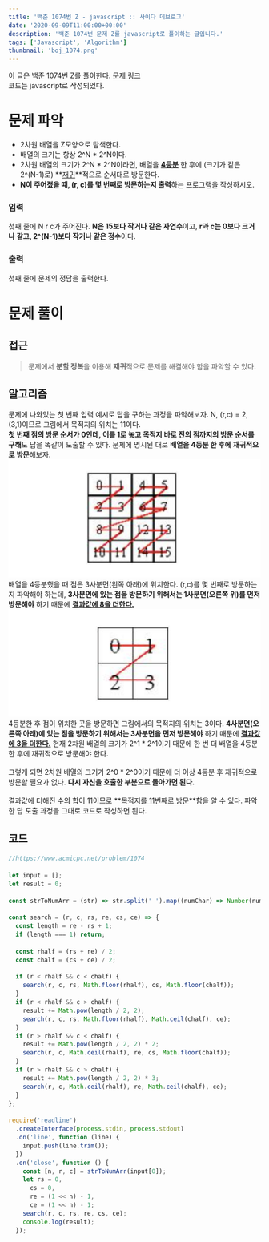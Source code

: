 ```yaml
---
title: '백준 1074번 Z - javascript :: 사이다 데브로그'
date: '2020-09-09T11:00:00+00:00'
description: '백준 1074번 문제 Z를 javascript로 풀이하는 글입니다.'
tags: ['Javascript', 'Algorithm']
thumbnail: 'boj_1074.png'
---
```


이 글은 백준 1074번 Z를 풀이한다. [문제 링크](https://www.acmicpc.net/problem/1074)<br>
코드는 javascript로 작성되었다.

# 문제 파악

- 2차원 배열을 Z모양으로 탐색한다.
- 배열의 크기는 항상 2^N \* 2^N이다.
- 2차원 배열의 크기가 2^N \* 2^N이라면, 배열을 **<u>4등분</u>** 한 후에 (크기가 같은 2^(N-1)로) **<u>재귀</u>**적으로 순서대로 방문한다.
- **N이 주어졌을 때, (r, c)를 몇 번째로 방문하는지 출력**하는 프로그램을 작성하시오.

### 입력

첫째 줄에 N r c가 주어진다. **N은 15보다 작거나 같은 자연수**이고, **r과 c는 0보다 크거나 같고, 2^(N-1)보다 작거나 같은 정수**이다.

### 출력

첫째 줄에 문제의 정답을 출력한다.

# 문제 풀이

## 접근

> 문제에서 **분할 정복**을 이용해 **재귀**적으로 문제를 해결해야 함을 파악할 수 있다.

## 알고리즘

문제에 나와있는 첫 번째 입력 예시로 답을 구하는 과정을 파악해보자. N, (r,c) = 2, (3,1)이므로 그림에서 목적지의 위치는 11이다.<br>
**첫 번째 점의 방문 순서가 0인데, 이를 1로 놓고 목적지 바로 전의 점까지의 방문 순서를 구해**도 답을 똑같이 도출할 수 있다. 문제에 명시된 대로 **배열을 4등분 한 후에 재귀적으로 방문**해보자.
![이미지](img0.png)
배열을 4등분했을 때 점은 3사분면(왼쪽 아래)에 위치한다. (r,c)를 몇 번째로 방문하는지 파악해야 하는데, **3사분면에 있는 점을 방문하기 위해서는 1사분면(오른쪽 위)를 먼저 방문해야** 하기 때문에 **<u>결과값에 8을 더한다.</u>**
![이미지](img1.png)
4등분한 후 점이 위치한 곳을 방문하면 그림에서의 목적지의 위치는 3이다. **4사분면(오른쪽 아래)에 있는 점을 방문하기 위해서는 3사분면을 먼저 방문해야** 하기 때문에 **<u>결과값에 3을 더한다.</u>** 현재 2차원 배열의 크기가 2^1 \* 2^1이기 때문에 한 번 더 배열을 4등분 한 후에 재귀적으로 방문해야 한다.<br><br>
그렇게 되면 2차원 배열의 크기가 2^0 \* 2^0이기 때문에 더 이상 4등분 후 재귀적으로 방문할 필요가 없다. **다시 자신을 호출한 부분으로 돌아가면 된다.**<br><br>
결과값에 더해진 수의 합이 11이므로 **<u>목적지를 11번째로 방문</u>**함을 알 수 있다. 파악한 답 도출 과정을 그대로 코드로 작성하면 된다.

## 코드

```javascript
//https://www.acmicpc.net/problem/1074

let input = [];
let result = 0;

const strToNumArr = (str) => str.split(' ').map((numChar) => Number(numChar));

const search = (r, c, rs, re, cs, ce) => {
  const length = re - rs + 1;
  if (length === 1) return;

  const rhalf = (rs + re) / 2;
  const chalf = (cs + ce) / 2;

  if (r < rhalf && c < chalf) {
    search(r, c, rs, Math.floor(rhalf), cs, Math.floor(chalf));
  }
  if (r < rhalf && c > chalf) {
    result += Math.pow(length / 2, 2);
    search(r, c, rs, Math.floor(rhalf), Math.ceil(chalf), ce);
  }
  if (r > rhalf && c < chalf) {
    result += Math.pow(length / 2, 2) * 2;
    search(r, c, Math.ceil(rhalf), re, cs, Math.floor(chalf));
  }
  if (r > rhalf && c > chalf) {
    result += Math.pow(length / 2, 2) * 3;
    search(r, c, Math.ceil(rhalf), re, Math.ceil(chalf), ce);
  }
};

require('readline')
  .createInterface(process.stdin, process.stdout)
  .on('line', function (line) {
    input.push(line.trim());
  })
  .on('close', function () {
    const [n, r, c] = strToNumArr(input[0]);
    let rs = 0,
      cs = 0,
      re = (1 << n) - 1,
      ce = (1 << n) - 1;
    search(r, c, rs, re, cs, ce);
    console.log(result);
  });
```

